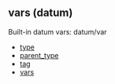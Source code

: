 ## vars (datum)


Built-in datum vars:
datum/var
+   [type](/ref/datum/var/type.md) 
+   [parent_type](/ref/datum/var/parent_type.md) 
+   [tag](/ref/datum/var/tag.md) 
+   [vars](/ref/datum/var/vars.md) 